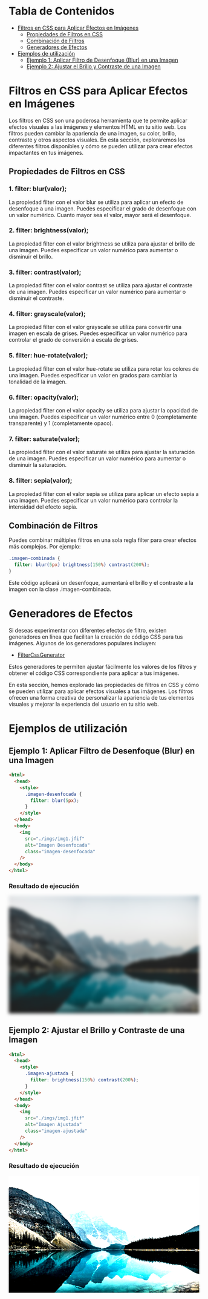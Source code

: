 # Tabla de Contenidos

- [Filtros en CSS para Aplicar Efectos en Imágenes](#filtros-en-css-para-aplicar-efectos-en-imágenes)
  - [Propiedades de Filtros en CSS](#propiedades-de-filtros-en-css)
  - [Combinación de Filtros](#combinación-de-filtros)
  - [Generadores de Efectos](#generadores-de-efectos)
- [Ejemplos de utilización](#ejemplos-de-utilización)
  - [Ejemplo 1: Aplicar Filtro de Desenfoque (Blur) en una Imagen](#ejemplo-1-aplicar-filtro-de-desenfoque-blur-en-una-imagen)
  - [Ejemplo 2: Ajustar el Brillo y Contraste de una Imagen](#ejemplo-2-ajustar-el-brillo-y-contraste-de-una-imagen)

# Filtros en CSS para Aplicar Efectos en Imágenes

Los filtros en CSS son una poderosa herramienta que te permite aplicar efectos visuales a las imágenes y elementos HTML en tu sitio web. Los filtros pueden cambiar la apariencia de una imagen, su color, brillo, contraste y otros aspectos visuales. En esta sección, exploraremos los diferentes filtros disponibles y cómo se pueden utilizar para crear efectos impactantes en tus imágenes.

## Propiedades de Filtros en CSS

### 1. filter: blur(valor);

La propiedad filter con el valor blur se utiliza para aplicar un efecto de desenfoque a una imagen. Puedes especificar el grado de desenfoque con un valor numérico. Cuanto mayor sea el valor, mayor será el desenfoque.

### 2. filter: brightness(valor);

La propiedad filter con el valor brightness se utiliza para ajustar el brillo de una imagen. Puedes especificar un valor numérico para aumentar o disminuir el brillo.

### 3. filter: contrast(valor);

La propiedad filter con el valor contrast se utiliza para ajustar el contraste de una imagen. Puedes especificar un valor numérico para aumentar o disminuir el contraste.

### 4. filter: grayscale(valor);


La propiedad filter con el valor grayscale se utiliza para convertir una imagen en escala de grises. Puedes especificar un valor numérico para controlar el grado de conversión a escala de grises.

### 5. filter: hue-rotate(valor);

La propiedad filter con el valor hue-rotate se utiliza para rotar los colores de una imagen. Puedes especificar un valor en grados para cambiar la tonalidad de la imagen.

### 6. filter: opacity(valor);

La propiedad filter con el valor opacity se utiliza para ajustar la opacidad de una imagen. Puedes especificar un valor numérico entre 0 (completamente transparente) y 1 (completamente opaco).

### 7. filter: saturate(valor);

La propiedad filter con el valor saturate se utiliza para ajustar la saturación de una imagen. Puedes especificar un valor numérico para aumentar o disminuir la saturación.

### 8. filter: sepia(valor);

La propiedad filter con el valor sepia se utiliza para aplicar un efecto sepia a una imagen. Puedes especificar un valor numérico para controlar la intensidad del efecto sepia.

## Combinación de Filtros

Puedes combinar múltiples filtros en una sola regla filter para crear efectos más complejos. Por ejemplo:

```css
.imagen-combinada {
  filter: blur(5px) brightness(150%) contrast(200%);
}
```

Este código aplicará un desenfoque, aumentará el brillo y el contraste a la imagen con la clase .imagen-combinada.

# Generadores de Efectos

Si deseas experimentar con diferentes efectos de filtro, existen generadores en línea que facilitan la creación de código CSS para tus imágenes. Algunos de los generadores populares incluyen:

- [FilterCssGenerator](https://cssgenerator.org/filter-css-generator.html)

Estos generadores te permiten ajustar fácilmente los valores de los filtros y obtener el código CSS correspondiente para aplicar a tus imágenes.

En esta sección, hemos explorado las propiedades de filtros en CSS y cómo se pueden utilizar para aplicar efectos visuales a tus imágenes. Los filtros ofrecen una forma creativa de personalizar la apariencia de tus elementos visuales y mejorar la experiencia del usuario en tu sitio web.

# Ejemplos de utilización

## Ejemplo 1: Aplicar Filtro de Desenfoque (Blur) en una Imagen

```html
<html>
  <head>
    <style>
      .imagen-desenfocada {
        filter: blur(5px);
      }
    </style>
  </head>
  <body>
    <img
      src="./imgs/img1.jfif"
      alt="Imagen Desenfocada"
      class="imagen-desenfocada"
    />
  </body>
</html>
```

### Resultado de ejecución
<html>
  <head>
    <style>
      .imagen-desenfocada {
        filter: blur(5px);
      }
    </style>
  </head>
  <body>
    <img
      src="./imgs/img1.jfif"
      alt="Imagen Desenfocada"
      class="imagen-desenfocada"
    />
  </body>
</html>

## Ejemplo 2: Ajustar el Brillo y Contraste de una Imagen
```html
<html>
  <head>
    <style>
      .imagen-ajustada {
        filter: brightness(150%) contrast(200%);
      }
    </style>
  </head>
  <body>
    <img
      src="./imgs/img1.jfif"
      alt="Imagen Ajustada"
      class="imagen-ajustada"
    />
  </body>
</html>
```

### Resultado de ejecución
<html>
  <head>
    <style>
      .imagen-ajustada {
        filter: brightness(150%) contrast(200%);
      }
    </style>
  </head>
  <body>
    <img
      src="./imgs/img1.jfif"
      alt="Imagen Ajustada"
      class="imagen-ajustada"
    />
  </body>
</html>